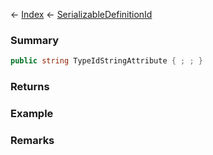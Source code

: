 ← [Index](Api-Index) ← [SerializableDefinitionId](VRage.ObjectBuilders.SerializableDefinitionId)

### Summary

```csharp
public string TypeIdStringAttribute { ; ; }
```

### Returns

### Example

### Remarks


